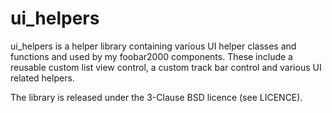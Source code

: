 # ui_helpers

ui_helpers is a helper library containing various UI helper classes and
functions and used by my foobar2000 components. These include a reusable custom
list view control, a custom track bar control and various UI related helpers.

The library is released under the 3-Clause BSD licence (see LICENCE).
